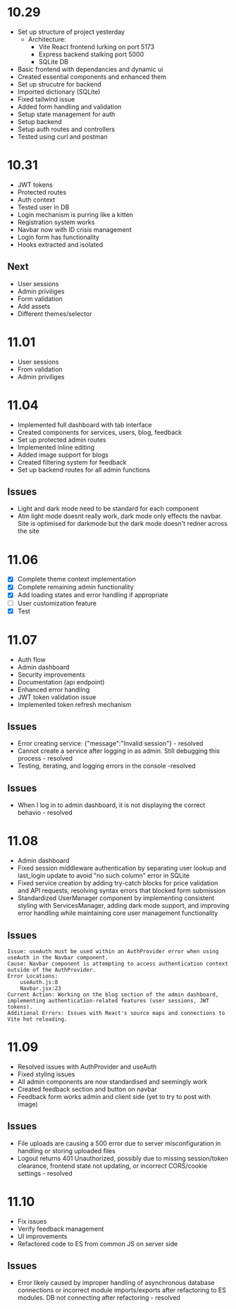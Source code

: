 # 10.29
- Set up structure of project yesterday
    - Architecture:
        - Vite React frontend lurking on port 5173
        - Express backend stalking port 5000
        - SQLite DB 
- Basic frontend with dependancies and dynamic ui 
- Created essential components and enhanced them
- Set up strucutre for backend
- Imported dictionary (SQLite)
- Fixed tailwind issue
- Added form handling and validation
- Setup state management for auth
- Setup backend
- Setup auth routes and controllers
- Tested using curl and postman

# 10.31 
- JWT tokens 
- Protected routes 
- Auth context
- Tested user in DB 
- Login mechanism is purring like a kitten 
- Registration system works
- Navbar now with ID crisis management 
- Login form has functionality 
- Hooks extracted and isolated 

## Next 
- User sessions
- Admin priviliges 
- Form validation
- Add assets
- Different themes/selector


# 11.01
- User sessions
- From validation 
- Admin priviliges

# 11.04
- Implemented full dashboard with tab interface
- Created components for services, users, blog, feedback
- Set up protected admin routes
- Implemented inline editing 
- Added image support for blogs 
- Created filtering system for feedback 
- Set up backend routes for all admin functions

## Issues
- Light and dark mode need to be standard for each component 
- Atm light mode doesnt really work, dark mode only effects the navbar. Site is optimised for darkmode but the dark mode doesn't redner across the site

# 11.06
- [x] Complete theme context implementation
- [x] Complete remaining admin functionality
- [x] Add loading states and error handling if appropriate
- [ ] User customization feature
- [x] Test

# 11.07
- Auth flow
- Admin dashboard
- Security improvements
- Documentation (api endpoint)
- Enhanced error handling
- JWT token validation issue 
- Implemented token refresh mechanism

## Issues 
- Error creating service: {"message":"Invalid session"} - resolved
- Cannot create a service after logging in as admin. Still debugging this process - resolved
- Testing, iterating, and logging errors in the console -resolved


## Issues
- When I log in to admin dashboard, it is not displaying the correct behavio - resolved

# 11.08
- Admin dashboard
- Fixed session middleware authentication by separating user lookup and last_login update to avoid "no such     column" error in SQLite
- Fixed service creation by adding try-catch blocks for price validation and API requests, resolving syntax errors that blocked form submission
- Standardized UserManager component by implementing consistent styling with ServicesManager, adding dark mode support, and improving error handling while maintaining core user management functionality

## Issues 
    Issue: useAuth must be used within an AuthProvider error when using useAuth in the Navbar component.
    Cause: Navbar component is attempting to access authentication context outside of the AuthProvider.
    Error Locations:
        useAuth.js:8
        Navbar.jsx:23
    Current Action: Working on the blog section of the admin dashboard, implementing authentication-related features (user sessions, JWT tokens).
    Additional Errors: Issues with React's source maps and connections to Vite hot reloading.

# 11.09
- Resolved issues with AuthProvider and useAuth
- Fixed styling issues 
- All admin components are now standardised and seemingly work 
- Created feedback section and button on navbar
- Feedback form works admin and client side (yet to try to post with image) 

## Issues
- File uploads are causing a 500 error due to server misconfiguration in handling or storing uploaded files
- Logout returns 401 Unauthorized, possibly due to missing session/token clearance, frontend state not updating, or incorrect CORS/cookie settings - resolved

# 11.10
- Fix issues
- Verify feedback management 
- UI improvements
- Refactored code to ES from common JS on server side

## Issues 
- Error likely caused by improper handling of asynchronous database connections or incorrect module imports/exports after refactoring to ES modules. DB not connecting after refactoring - resolved
